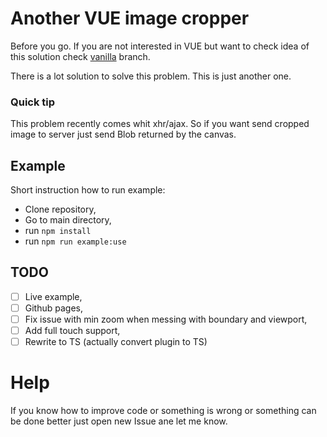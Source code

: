 # Another VUE image cropper

Before you go. If you are not interested in VUE but want to check idea of this solution check [vanilla](https://github.com/zawadsoon/avue-cropper/tree/vanilla) branch.

There is a lot solution to solve this problem. This is just another one.

### Quick tip

This problem recently comes whit xhr/ajax. So if you want send cropped image to server just send Blob returned by the canvas.

## Example

Short instruction how to run example:

- Clone repository,
- Go to main directory,
- run `npm install`
- run `npm run example:use`

## TODO

- [ ] Live example,
- [ ] Github pages,
- [ ] Fix issue with min zoom when messing with boundary and viewport,
- [ ] Add full touch support,
- [ ] Rewrite to TS (actually convert plugin to TS)

# Help

If you know how to improve code or something is wrong or something can be done better just open new Issue ane let me know.
